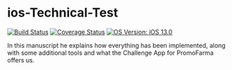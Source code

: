 # ios-Technical-Test

[![Build Status](https://travis-ci.com/jordigallen/ios-Technical-Test.svg?branch=develop)](https://travis-ci.com/github/jordigallen/ios-Technical-Test)
[![Coverage Status](https://coveralls.io/repos/github/jordigallen/ios-Technical-Test/badge.svg?branch=develop)](https://coveralls.io/github/jordigallen/ios-Technical-Test?branch=develop)
[![OS Version: iOS 13.0](https://img.shields.io/badge/iOS-14.1-green.svg)](https://www.apple.com/es/ios/ios-14/)

In this manuscript he explains how everything has been implemented, along with some additional tools and what the Challenge App for PromoFarma offers us.
